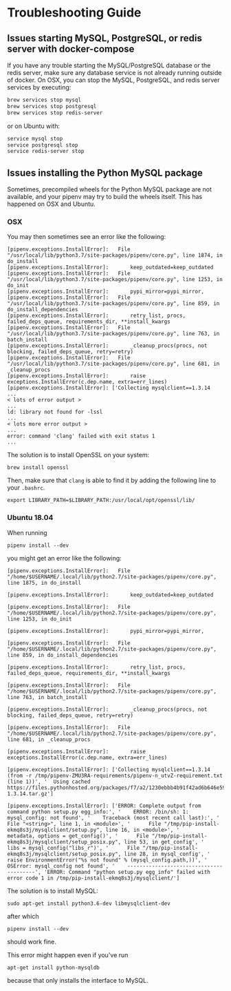# Troubleshooting Guide

## Issues starting MySQL, PostgreSQL, or redis server with docker-compose

If you have any trouble starting the MySQL/PostgreSQL database or the redis server, make sure any database service is not already
running outside of docker. On OSX, you can stop the MySQL, PostgreSQL, and redis server services by executing:
```bash
brew services stop mysql
brew services stop postgresql
brew services stop redis-server
```
or on Ubuntu with:
```bash
service mysql stop
service postgresql stop
service redis-server stop
```
## Issues installing the Python MySQL package

Sometimes, precompiled wheels for the Python MySQL package are not available, and your pipenv may
try to build the wheels itself. This has happened on OSX and Ubuntu.

### OSX

You may then sometimes see an error like the following:
```
[pipenv.exceptions.InstallError]:   File "/usr/local/lib/python3.7/site-packages/pipenv/core.py", line 1874, in do_install
[pipenv.exceptions.InstallError]:       keep_outdated=keep_outdated
[pipenv.exceptions.InstallError]:   File "/usr/local/lib/python3.7/site-packages/pipenv/core.py", line 1253, in do_init
[pipenv.exceptions.InstallError]:       pypi_mirror=pypi_mirror,
[pipenv.exceptions.InstallError]:   File "/usr/local/lib/python3.7/site-packages/pipenv/core.py", line 859, in do_install_dependencies
[pipenv.exceptions.InstallError]:       retry_list, procs, failed_deps_queue, requirements_dir, **install_kwargs
[pipenv.exceptions.InstallError]:   File "/usr/local/lib/python3.7/site-packages/pipenv/core.py", line 763, in batch_install
[pipenv.exceptions.InstallError]:       _cleanup_procs(procs, not blocking, failed_deps_queue, retry=retry)
[pipenv.exceptions.InstallError]:   File "/usr/local/lib/python3.7/site-packages/pipenv/core.py", line 681, in _cleanup_procs
[pipenv.exceptions.InstallError]:       raise exceptions.InstallError(c.dep.name, extra=err_lines)
[pipenv.exceptions.InstallError]: ['Collecting mysqlclient==1.3.14
...
< lots of error output >
...
ld: library not found for -lssl
...
< lots more error output >
...
error: command 'clang' failed with exit status 1
...
```

The solution is to install OpenSSL on your system:
```
brew install openssl
```
Then, make sure that `clang` is able to find it by adding the following line to your `.bashrc`.
```
export LIBRARY_PATH=$LIBRARY_PATH:/usr/local/opt/openssl/lib/
```

### Ubuntu 18.04

When running 
```
pipenv install --dev
```
you might get an error like the following:
```
[pipenv.exceptions.InstallError]:   File "/home/$USERNAME/.local/lib/python2.7/site-packages/pipenv/core.py", line 1875, in do_install

[pipenv.exceptions.InstallError]:       keep_outdated=keep_outdated

[pipenv.exceptions.InstallError]:   File "/home/$USERNAME/.local/lib/python2.7/site-packages/pipenv/core.py", line 1253, in do_init

[pipenv.exceptions.InstallError]:       pypi_mirror=pypi_mirror,

[pipenv.exceptions.InstallError]:   File "/home/$USERNAME/.local/lib/python2.7/site-packages/pipenv/core.py", line 859, in do_install_dependencies

[pipenv.exceptions.InstallError]:       retry_list, procs, failed_deps_queue, requirements_dir, **install_kwargs

[pipenv.exceptions.InstallError]:   File "/home/$USERNAME/.local/lib/python2.7/site-packages/pipenv/core.py", line 763, in batch_install

[pipenv.exceptions.InstallError]:       _cleanup_procs(procs, not blocking, failed_deps_queue, retry=retry)

[pipenv.exceptions.InstallError]:   File "/home/$USERNAME/.local/lib/python2.7/site-packages/pipenv/core.py", line 681, in _cleanup_procs

[pipenv.exceptions.InstallError]:       raise exceptions.InstallError(c.dep.name, extra=err_lines)

[pipenv.exceptions.InstallError]: ['Collecting mysqlclient==1.3.14 (from -r /tmp/pipenv-ZMU3RA-requirements/pipenv-n_utvZ-requirement.txt (line 1))', '  Using cached https://files.pythonhosted.org/packages/f7/a2/1230ebbb4b91f42ad6b646e59eb8855559817ad5505d81c1ca2b5a216040/mysqlclient-1.3.14.tar.gz']

[pipenv.exceptions.InstallError]: ['ERROR: Complete output from command python setup.py egg_info:', '    ERROR: /bin/sh: 1: mysql_config: not found', '    Traceback (most recent call last):', '      File "<string>", line 1, in <module>', '      File "/tmp/pip-install-ekmq8s3j/mysqlclient/setup.py", line 16, in <module>', '        metadata, options = get_config()', '      File "/tmp/pip-install-ekmq8s3j/mysqlclient/setup_posix.py", line 53, in get_config', '        libs = mysql_config("libs_r")', '      File "/tmp/pip-install-ekmq8s3j/mysqlclient/setup_posix.py", line 28, in mysql_config', '        raise EnvironmentError("%s not found" % (mysql_config.path,))', '    OSError: mysql_config not found', '    ----------------------------------------', 'ERROR: Command "python setup.py egg_info" failed with error code 1 in /tmp/pip-install-ekmq8s3j/mysqlclient/']
```


The solution is to install MySQL:
```
sudo apt-get install python3.6-dev libmysqlclient-dev
```
after which 
```
pipenv install --dev
```
should work fine.

This error might happen even if you've run
```
apt-get install python-mysqldb
```
because that only installs the interface to MySQL.
